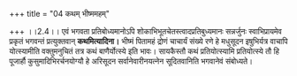 +++
title = "04 कथम् भीष्ममहम्"

+++
।।2.4।। एवं भगवता प्रतिबोध्यमानोऽपि शोकाभिभूतचेतस्त्वादप्रतिबुध्यमानः
सन्नर्जुनः स्वाभिप्रायमेव प्रकृतं भगवन्तं प्रत्युक्तवान्
**कथमित्यादिना।** भीष्मं पितामहं द्रोणं चाचार्यं संख्ये रणे हे मधुसूदन
इषुभिर्यत्र वाचापि योत्स्यामीति वक्तुमनुचितं तत्र कथं बाणैर्योत्स्ये इति
भावः। सायकैस्तौ कथं प्रतियोत्स्यामि प्रतियोत्स्ये तौ हि पूजार्हौ
कुसुमादिभिरर्चनयोग्यौ हे अरिसूदन सर्वानेवारीनयत्नेन सूदितवानिति भगवानेवं
संबोध्यते।  
